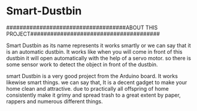 # Smart-Dustbin

####################################ABOUT THIS PROJECT#######################################

Smart Dustbin as its name represents it works smartly or we can say that it is an automatic dustbin. It works like when you will come in front of this dustbin it will open automatically with the help of a servo motor. so there is some sensor work to detect the object in front of the dustbin.

smart Dustbin is a very good project from the Arduino board. It works likewise smart things. we can say that, It is a decent gadget to make your home clean and attractive. due to practically all offspring of home consistently make it grimy and spread trash to a great extent by paper, rappers and numerous different things.
